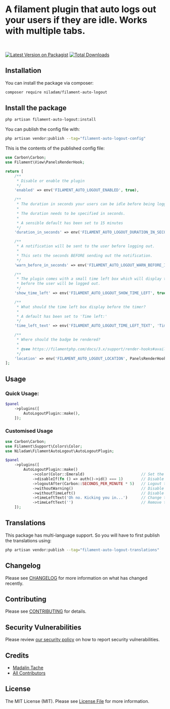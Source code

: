 # A filament plugin that auto logs out your users if they are idle. Works with multiple tabs.

<br>

[![Latest Version on Packagist](https://img.shields.io/packagist/v/niladam/filament-auto-logout.svg?style=flat-square)](https://packagist.org/packages/niladam/filament-auto-logout)
[![Total Downloads](https://img.shields.io/packagist/dt/niladam/filament-auto-logout.svg?style=flat-square)](https://packagist.org/packages/niladam/filament-auto-logout)


## Installation

You can install the package via composer:

```bash
composer require niladam/filament-auto-logout
```

## Install the package

```bash
php artisan filament-auto-logout:install
```


You can publish the config file with:

```bash
php artisan vendor:publish --tag="filament-auto-logout-config"
```

This is the contents of the published config file:

```php
use Carbon\Carbon;
use Filament\View\PanelsRenderHook;

return [
    /**
     * Disable or enable the plugin
     */
    'enabled' => env('FILAMENT_AUTO_LOGOUT_ENABLED', true),

    /**
     * The duration in seconds your users can be idle before being logged out.
     *
     * The duration needs to be specified in seconds.
     *
     * A sensible default has been set to 15 minutes
     */
    'duration_in_seconds' => env('FILAMENT_AUTO_LOGOUT_DURATION_IN_SECONDS', Carbon::SECONDS_PER_MINUTE * 15),

    /**
     * A notification will be sent to the user before logging out.
     *
     * This sets the seconds BEFORE sending out the notification.
     */
    'warn_before_in_seconds' => env('FILAMENT_AUTO_LOGOUT_WARN_BEFORE_IN_SECONDS', 30),

    /**
     * The plugin comes with a small time left box which will display the time left
     * before the user will be logged out.
     */
    'show_time_left' => env('FILAMENT_AUTO_LOGOUT_SHOW_TIME_LEFT', true),

    /**
     * What should the time left box display before the timer?
     *
     * A default has been set to 'Time left:'
     */
    'time_left_text' => env('FILAMENT_AUTO_LOGOUT_TIME_LEFT_TEXT', 'Time left:'),

    /**
     * Where should the badge be rendered?
     *
     * @see https://filamentphp.com/docs/3.x/support/render-hooks#available-render-hooks for a list of supported hooks.
     */
    'location' => env('FILAMENT_AUTO_LOGOUT_LOCATION', PanelsRenderHook::GLOBAL_SEARCH_BEFORE),
];
```

## Usage

### Quick Usage:

```php
$panel
    ->plugins([
        AutoLogoutPlugin::make(),
    ]);
```

### Customised Usage

```php
use Carbon\Carbon;
use Filament\Support\Colors\Color;
use Niladam\FilamentAutoLogout\AutoLogoutPlugin;

$panel
    ->plugins([
        AutoLogoutPlugin::make()
            ->color(Color::Emerald)                         // Set the color. Defaults to Zinc
            ->disableIf(fn () => auth()->id() === 1)        // Disable the user with ID 1
            ->logoutAfter(Carbon::SECONDS_PER_MINUTE * 5)   // Logout the user after 5 minutes
            ->withoutWarning()                              // Disable the warning before logging out
            ->withoutTimeLeft()                             // Disable the time left
            ->timeLeftText('Oh no. Kicking you in...')      // Change the time left text
            ->timeLeftText('')                              // Remove the time left text (displays only countdown)
    ]);
```

## Translations

This package has multi-language support. So you will have to first publish the translations using:

```bash
php artisan vendor:publish --tag="filament-auto-logout-translations"
```

## Changelog

Please see [CHANGELOG](CHANGELOG.md) for more information on what has changed recently.

## Contributing

Please see [CONTRIBUTING](.github/CONTRIBUTING.md) for details.

## Security Vulnerabilities

Please review [our security policy](../../security/policy) on how to report security vulnerabilities.

## Credits

- [Madalin Tache](https://github.com/niladam)
- [All Contributors](../../contributors)

## License

The MIT License (MIT). Please see [License File](LICENSE.md) for more information.
